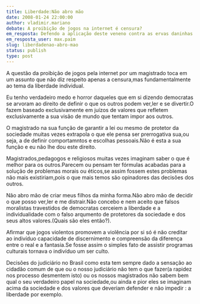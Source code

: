 ```yaml
---
title: Liberdade:Não abro mão
date: 2008-01-24 22:00:00
author: vladimir.mariano
debate: A proibição de jogos na internet é censura?
em_resposta: Defendo a aplicação deste veneno contra as ervas daninhas da nação!
em_resposta_user: max.paim
slug: liberdadenao-abro-mao
status: publish 
type: post
---
```


A questão da proibição de jogos pela internet por um magistrado toca em um assunto que não diz respeito apenas a censura,mas fundamentalmente ao tema da liberdade individual.  

Eu tenho verdadeiro medo e horror daqueles que em si dizendo democratas se arvoram ao direito de definir o que os outros podem ver,ler e se divertir.O fazem baseado exclusivamente em juízos de valores que refletem exclusivamente a sua visão de mundo que tentam impor aos outros.  

O magistrado na sua função de garantir a lei ou mesmo de protetor da sociedade muitas vezes extrapola o que ele pensa ser prerrogativa sua,ou seja, a de definir comportamntos e escolhas pessoais.Não é esta a sua função e eu não lhe dou este direito.  

Magistrados,pedagogos e religiosos muitas vezes imaginam saber o que é melhor para os outros.Parecem ou pensam ter fórmulas acabadas para a solução de problemas morais ou éticos,se assim fossem estes problemas não mais existiriam,pois o que mais temos são opinadores das decisões dos outros.  

Não abro mão de criar meus filhos da minha forma.Não abro mão de decidir o que posso ver,ler e me distrair.Não concebo e nem aceito que falsos moralistas travestidos de democratas cerceiem a liberdade e a individualidade com o falso arqumento de protetores da sociedade e dos seus altos valores.(Quais são eles então?).  

Afirmar que jogos violentos promovem a violência por si só é não creditar ao indivíduo capacidade de discernimento e compreensão da diferença entre o real e a fantasia.Se fosse assim o simples fato de assistir programas culturais tornava o indivíduo um ser culto.  

Decisões do judiciário no Brasil como esta tem sempre dado a sensação ao cidadão comum de que ou o nosso judiciário não tem o que fazer(a rapidez nos processo desmentem isto) ou os nossos magistrados não sabem bem qual o seu verdadeiro papel na sociedade,ou ainda e pior eles se imaginam acima da sociedade e dos valores que deveriam defender e não impedir : a liberdade por exemplo.
